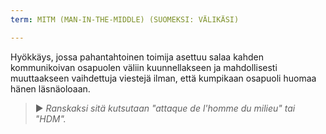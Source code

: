 ```yaml
---
term: MITM (MAN-IN-THE-MIDDLE) (SUOMEKSI: VÄLIKÄSI)

---
```

Hyökkäys, jossa pahantahtoinen toimija asettuu salaa kahden kommunikoivan osapuolen väliin kuunnellakseen ja mahdollisesti muuttaakseen vaihdettuja viestejä ilman, että kumpikaan osapuoli huomaa hänen läsnäoloaan.

> ► *Ranskaksi sitä kutsutaan "attaque de l'homme du milieu" tai "HDM".*